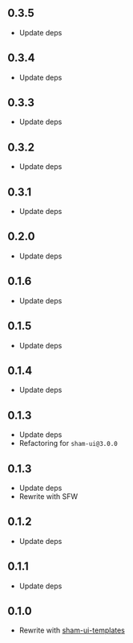 ## 0.3.5
* Update deps

## 0.3.4
* Update deps

## 0.3.3
* Update deps

## 0.3.2
* Update deps

## 0.3.1
* Update deps

## 0.2.0
* Update deps

## 0.1.6
* Update deps

## 0.1.5
* Update deps

## 0.1.4
* Update deps

## 0.1.3
* Update deps
* Refactoring for `sham-ui@3.0.0`

## 0.1.3
* Update deps
* Rewrite with SFW

## 0.1.2
* Update deps

## 0.1.1
* Update deps

## 0.1.0 
* Rewrite with [sham-ui-templates](https://github.com/sham-ui/sham-ui-templates-loader)
